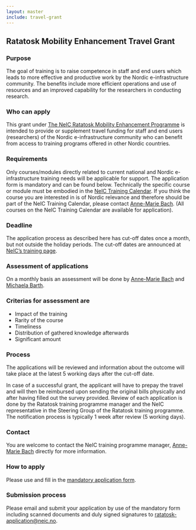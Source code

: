 ```yaml
---
layout: master
include: travel-grant
---
```


## Ratatosk Mobility Enhancement Travel Grant

### Purpose
The goal of training is to raise competence in staff and end users which leads to more effective and productive work by the Nordic e-infrastructure community. The benefits include more efficient operations and use of resources and an improved capability for the researchers in conducting research.
 
### Who can apply
This grant under [The NeIC Ratatosk Mobility Enhancement Programme](https://wiki.neic.no/wiki/Ratatosk#Public_documents) is intended to provide or supplement travel funding for staff and end users (researchers) of the Nordic e-infrastructure community who can benefit from access to training programs offered in other Nordic countries.
 
### Requirements
Only courses/modules directly related to current national and Nordic e-infrastructure training needs will be applicable for support. The application form is mandatory and can be found below.
Technically the specific course or module must be embodied in the [NeIC Training Calendar](https://neic.no/training). If you think the course you are interested in is of Nordic relevance and therefore should be part of the NeIC Training Calendar, please contact [Anne-Marie Bach](https://neic.no/people/anne-marie-bach/). (All courses on the NeIC Training Calendar are available for application).
 
### Deadline
The application process as described here has cut-off dates once a month, but not outside the holiday periods. The cut-off dates are announced at [NeIC’s training page](/training).            

### Assessment of applications
On a monthly basis an assessment will be done by [Anne-Marie Bach](https://neic.no/people/anne-marie-bach/) and [Michaela Barth](https://neic.no/people/michaela-barth/).

### Criterias for assessment are
  * Impact of the training
  * Rarity of the course
  * Timeliness
  * Distribution of gathered knowledge afterwards
  * Significant amount 


### Process
The applications will be reviewed and information about the outcome will take place at the latest 5 working days after the cut-off date.

In case of a successful grant, the applicant will have to prepay the travel and will then be reimbursed upon sending the original bills physically and after having filled out the survey provided.
Review of each application is done by the Ratatosk training programme manager and the NeIC representative in the Steering Group of the Ratatosk training programme.
The notification process is typically 1 week after review (5 working days).
 
### Contact
You are welcome to contact the NeIC training programme manager, [Anne-Marie Bach](https://neic.no/people/anne-marie-bach/) directly for more information. 

### How to apply  
Please use and fill in the [mandatory application form](https://wiki.neic.no/w/ext/img_auth.php/d/dd/TRAVEL_GRANT_APPLICATION.pdf).

### Submission process
Please email and submit your application by use of the mandatory form including scanned documents and duly signed signatures to [ratatosk-application@neic.no](mailto:ratatosk-application@neic.no).



